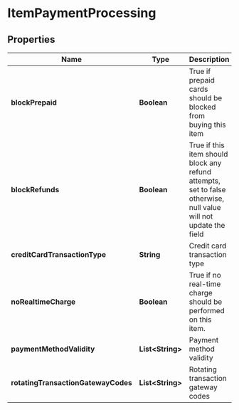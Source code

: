 
# ItemPaymentProcessing

## Properties
Name | Type | Description | Notes
------------ | ------------- | ------------- | -------------
**blockPrepaid** | **Boolean** | True if prepaid cards should be blocked from buying this item |  [optional]
**blockRefunds** | **Boolean** | True if this item should block any refund attempts, set to false otherwise, null value will not update the field |  [optional]
**creditCardTransactionType** | **String** | Credit card transaction type |  [optional]
**noRealtimeCharge** | **Boolean** | True if no real-time charge should be performed on this item. |  [optional]
**paymentMethodValidity** | **List&lt;String&gt;** | Payment method validity |  [optional]
**rotatingTransactionGatewayCodes** | **List&lt;String&gt;** | Rotating transaction gateway codes |  [optional]



